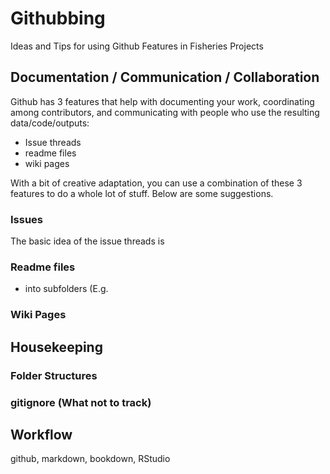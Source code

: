 # Githubbing
Ideas and Tips for using Github Features in Fisheries Projects




## Documentation / Communication / Collaboration

Github has 3 features that help with documenting your work, coordinating among contributors, and communicating
with people who use the resulting data/code/outputs:
* Issue threads
* readme files
* wiki pages

With a bit of creative adaptation, you can use a combination of these 3 features to do a whole lot of stuff.
Below are some suggestions.


### Issues

The basic idea of the issue threads is







### Readme files

* into subfolders (E.g.


### Wiki Pages




## Housekeeping


### Folder Structures


### gitignore (What not to track)



## Workflow

github, markdown, bookdown, RStudio







